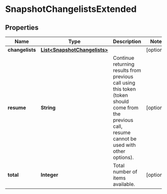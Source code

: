 
# SnapshotChangelistsExtended

## Properties
Name | Type | Description | Notes
------------ | ------------- | ------------- | -------------
**changelists** | [**List&lt;SnapshotChangelists&gt;**](SnapshotChangelists.md) |  |  [optional]
**resume** | **String** | Continue returning results from previous call using this token (token should come from the previous call, resume cannot be used with other options). |  [optional]
**total** | **Integer** | Total number of items available. |  [optional]



